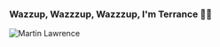 ### Wazzup, Wazzzup, Wazzzup, I'm Terrance ✌🏾
![Martin Lawrence](https://pbs.twimg.com/tweet_video_thumb/DzfvyV0U0AACgQS.jpg)
<!--
**terranceraper/terranceraper** is a ✨ _special_ ✨ repository because its `README.md` (this file) appears on your GitHub profile.

UI designer in training.
-->
